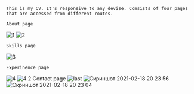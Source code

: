 
	This is my CV. It's responsive to any devise. Consists of four pages that are accessed from different routes.

	About page
![1](https://user-images.githubusercontent.com/75522192/108371817-56799900-7228-11eb-97a9-4097a10ff227.png)
![2](https://user-images.githubusercontent.com/75522192/108374099-c852e200-722a-11eb-9a01-12aef059ac7a.png)

	Skills page
![3](https://user-images.githubusercontent.com/75522192/108374115-cc7eff80-722a-11eb-8491-7842de3a7523.png)

	Experinence page
![4](https://user-images.githubusercontent.com/75522192/108374135-d143b380-722a-11eb-9149-0e890f1db39f.png)
![4 2](https://user-images.githubusercontent.com/75522192/108374147-d6086780-722a-11eb-9e9e-85adb6ec6f51.png)
	Contact page
![last](https://user-images.githubusercontent.com/75522192/108374156-da348500-722a-11eb-968f-0843a6b9e3db.png)
![Скриншот 2021-02-18 20 23 56](https://user-images.githubusercontent.com/75522192/108374969-b7ef3700-722b-11eb-8430-493e20725726.png)
![Скриншот 2021-02-18 20 23 04](https://user-images.githubusercontent.com/75522192/108374985-baea2780-722b-11eb-8323-499ebd52049f.png)

